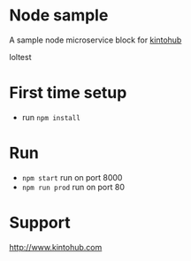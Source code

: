 # Node sample

A sample node microservice block for [kintohub](http://kintohub.com)


  loltest

# First time setup

* run `npm install`


# Run

* `npm start` run on port 8000
* `npm run prod` run on port 80

# Support

http://www.kintohub.com
